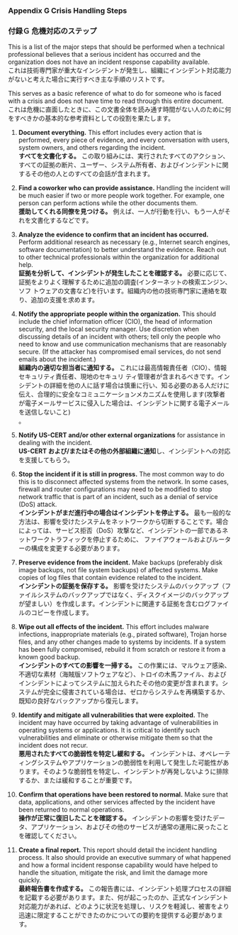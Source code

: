 ### Appendix G Crisis Handling Steps 
### 付録Ｇ 危機対応のステップ

This is a list of the major steps that should be performed when a technical professional believes that a serious incident has occurred and the organization does not have an incident response capability available.  
これは技術専門家が重大なインシデントが発生し、組織にインシデント対応能力がないと考えた場合に実行すべき主な手順のリストです。  

This serves as a basic reference of what to do for someone who is faced with a crisis and does not have time to read through this entire document.  
これは危機に直面したときに、この文書全体を読み通す時間がない人のために何をすべきかの基本的な参考資料としての役割を果たします。   

1. **Document everything.** This effort includes every action that is performed, every piece of evidence, and every conversation with users, system owners, and others regarding the incident.  
**すべてを文書化する。** この取り組みには、実行されたすべてのアクション、すべての証拠の断片、ユーザー、システム所有者、およびインシデントに関するその他の人とのすべての会話が含まれます。

2. **Find a coworker who can provide assistance.** Handling the incident will be much easier if two or more people work together. For example, one person can perform actions while the other documents them.  
**援助してくれる同僚を見つける。** 例えば、一人が行動を行い、もう一人がそれを文書化するなどです。 

3. **Analyze the evidence to confirm that an incident has occurred.** Perform additional research as necessary (e.g., Internet search engines, software documentation) to better understand the evidence. Reach out to other technical professionals within the organization for additional help.  
**証拠を分析して、インシデントが発生したことを確認する。** 必要に応じて、証拠をよりよく理解するために追加の調査(インターネットの検索エンジン、ソフ トウェアの文書など)を行います。組織内の他の技術専門家に連絡を取り、追加の支援を求めます。 

4. **Notify the appropriate people within the organization.** This should include the chief information officer (CIO), the head of information security, and the local security manager. Use discretion when discussing details of an incident with others; tell only the people who need to know and use communication mechanisms that are reasonably secure. (If the attacker has compromised email services, do not send emails about the incident.)  
**組織内の適切な担当者に通知する。** これには最高情報責任者（CIO）、情報セキュリティ責任者、現地のセキュリ ティ管理者が含まれるべきです。インシデントの詳細を他の人に話す場合は慎重に行い、知る必要のある人だけに伝え、合理的に安全なコミュニケーションメカニズムを使用します(攻撃者が電子メールサービスに侵入した場合は、インシデントに関する電子メールを送信しないこと)  
。

5. **Notify US-CERT and/or other external organizations** for assistance in dealing with the incident.   
**US-CERT および/またはその他の外部組織に通知**し、インシデントへの対応を支援してもらう。

6. **Stop the incident if it is still in progress.** The most common way to do this is to disconnect affected systems from the network. In some cases, firewall and router configurations may need to be modified to stop network traffic that is part of an incident, such as a denial of service (DoS) attack.  
**インシデントがまだ進行中の場合はインシデントを停止する。** 最も一般的な方法は、影響を受けたシステムをネットワークから切断することです。場合によっては、サービス拒否（DoS）攻撃など、インシデントの一部であるネットワークトラフィックを停止するために、 ファイアウォールおよびルーターの構成を変更する必要があります。 

7. **Preserve evidence from the incident.** Make backups (preferably disk image backups, not file system backups) of affected systems. Make copies of log files that contain evidence related to the incident.  
**インシデントの証拠を保存する。** 影響を受けたシステムのバックアップ（ファイルシステムのバックアップではなく、ディスクイメージのバックアップが望ましい）を作成します。インシデントに関連する証拠を含むログファイルのコピーを作成します。 

8. **Wipe out all effects of the incident.** This effort includes malware infections, inappropriate materials (e.g., pirated software), Trojan horse files, and any other changes made to systems by incidents. If a system has been fully compromised, rebuild it from scratch or restore it from a known good backup.  
**インシデントのすべての影響を一掃する。** この作業には、マルウェア感染、不適切な素材（海賊版ソフトウェアなど）、トロイの木馬ファイル、およびインシデントによってシステムに加えられたその他の変更が含まれます。システムが完全に侵害されている場合は、ゼロからシステムを再構築するか、既知の良好なバックアップから復元します。 

9. **Identify and mitigate all vulnerabilities that were exploited.** The incident may have occurred by taking advantage of vulnerabilities in operating systems or applications. It is critical to identify such vulnerabilities and eliminate or otherwise mitigate them so that the incident does not recur.   
**悪用されたすべての脆弱性を特定し緩和する。** インシデントは、オペレーティングシステムやアプリケーションの脆弱性を利用して発生した可能性があります。そのような脆弱性を特定し、インシデントが再発しないように排除するか、または緩和することが重要です。  

10. **Confirm that operations have been restored to normal.** Make sure that data, applications, and other services affected by the incident have been returned to normal operations.  
**操作が正常に復旧したことを確認する。** インシデントの影響を受けたデータ、アプリケーション、およびその他のサービスが通常の運用に戻ったことを確認してください。

11. **Create a final report.** This report should detail the incident handling process. It also should provide an executive summary of what happened and how a formal incident response capability would have helped to handle the situation, mitigate the risk, and limit the damage more quickly.  
**最終報告書を作成する。** この報告書には、インシデント処理プロセスの詳細を記載する必要があります。また、何が起こったのか、正式なインシデント対応能力があれば、どのように状況を処理し、リスクを軽減し、被害をより迅速に限定することができたのかについての要約を提供する必要があります。 
